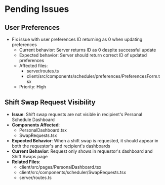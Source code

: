 # Pending Issues

## User Preferences
- Fix issue with user preferences ID returning as 0 when updating preferences
  - Current behavior: Server returns ID as 0 despite successful update
  - Expected behavior: Server should return correct ID of updated preferences
  - Affected files: 
    - server/routes.ts
    - client/src/components/scheduler/preferences/PreferencesForm.tsx
  - Priority: High

## Shift Swap Request Visibility
- **Issue**: Shift swap requests are not visible in recipient's Personal Schedule Dashboard
- **Components Affected**: 
  - PersonalDashboard.tsx
  - SwapRequests.tsx
- **Expected Behavior**: When a shift swap is requested, it should appear in both the requestor's and recipient's dashboards
- **Current Behavior**: Request only shows in requestor's dashboard and Shift Swaps page
- **Related Files**:
  - client/src/pages/PersonalDashboard.tsx
  - client/src/components/scheduler/SwapRequests.tsx
  - server/routes.ts